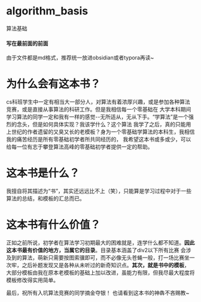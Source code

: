 # algorithm_basis
算法基础

#### 写在最前面的前面
由于文件都是md格式，推荐统一放进obsidian或者typora再读~

# 为什么会有这本书？
cs科班学生中一定有相当大一部分人，对算法有着浓厚兴趣，或是参加各种算法竞赛，或是直接从事算法的科研工作。但是我相信每一个零基础在
大学本科期间学习算法的同学一定和我有一样的感觉--无所适从，无从下手。“学算法”是一个强烈的念头，但是如何具体实现？我该学什么？这个算法
我学了之后，真的只能用上世纪的作者遗留的又臭又长的老模板？身为一个零基础学算法的本科生，我相信我的痛苦经历是所有零基础初学者所共同经历的，
我希望这本书或多或少，可以给每一位有志于攀登算法高峰的零基础初学者提供一定的帮助。

# 这本书是什么？
我擅自将其描述为“书”，其实还远远比不上（笑），只能算是学习过程中对于一些算法的总结，和模板的汇总而已。

# 这本书有什么价值？
正如之前所说，初学者在算法学习初期最大的困难就是，连学什么都不知道。**因此这本书最有价值的地方，当属它的目录**。目录基本涵盖了div2以下所有比赛
会涉及到的算法，萌新只需要按图索骥即可，而不必像无头苍蝇一般，打一场比赛坐一次牢，之后补题发现又是各种从未听过的新奇知识点。**其次，就是书中的模板**，
大部分模板由我在原本老模板的基础上加以改进，虽能力有限，但我尽最大程度将模板修改得实用简单。

最后，祝所有入坑算法竞赛的同学摘金夺银！
也请看到这本书的神犇不吝赐教~
